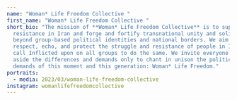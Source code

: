 ```yaml
---
name: "Woman* Life Freedom Collective "
first_name: "Woman* Life Freedom Collective "
short_bio: "The mission of **Woman* Life Freedom Collective** is to support the
  resistance in Iran and forge and fortify transnational unity and solidarity
  beyond group-based political identities and national borders. We aim to
  respect, echo, and protect the struggle and resistance of people in Iran and
  call Inflicted upon on all groups to do the same. We invite everyone to set
  aside the differences and demands only to chant in unison the political
  demands of this moment and this generation: Woman* Life Freedom."
portraits:
  - media: 2023/03/woman-life-freedom-collective
instagram: womanlifefreedomcollective
---
```

